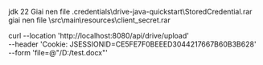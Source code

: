 jdk 22
Giai nen file .credentials\drive-java-quickstart\StoredCredential.rar
giai nen file \src\main\resources\client_secret.rar

curl --location 'http://localhost:8080/api/drive/upload' \
--header 'Cookie: JSESSIONID=CE5FE7F0BEEED3044217667B60B3B628' \
--form 'file=@"/D:/test.docx"'

